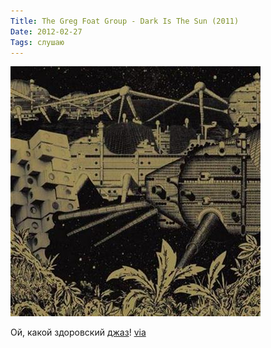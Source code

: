 ```yaml
---
Title: The Greg Foat Group - Dark Is The Sun (2011)
Date: 2012-02-27
Tags: слушаю
---
```


![greg-foat-group.jpg](images/greg-foat-group.jpg)

Ой, какой здоровский [джаз][1]! [via][2]

[1]: http://www.discogs.com/Greg-Foat-Group-Dark-Is-The-Sun/master/340163
[2]: http://holx.tumblr.com/